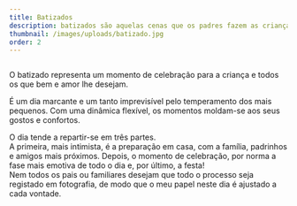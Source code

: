 ```yaml
---
title: Batizados
description: batizados são aquelas cenas que os padres fazem as crianças.
thumbnail: /images/uploads/batizado.jpg
order: 2
---
```

![]()


<section class="section-top-aligned">

O batizado representa um momento de celebração para a criança e todos os que bem e amor lhe desejam.

É um dia marcante e um tanto imprevisível pelo temperamento dos mais pequenos. Com uma dinâmica flexível, os momentos moldam-se aos seus gostos e confortos.
</section>


<section class="section-bottom-aligned">

O dia tende a repartir-se em três partes.\
A primeira, mais intimista, é a preparação em casa, com a família, padrinhos e amigos mais próximos. Depois, o momento de celebração, por norma a fase mais emotiva de todo o dia e, por último, a festa!\
Nem todos os pais ou familiares desejam que todo o processo seja registado em fotografia, de modo que o meu papel neste dia é ajustado a cada vontade.
</section>
